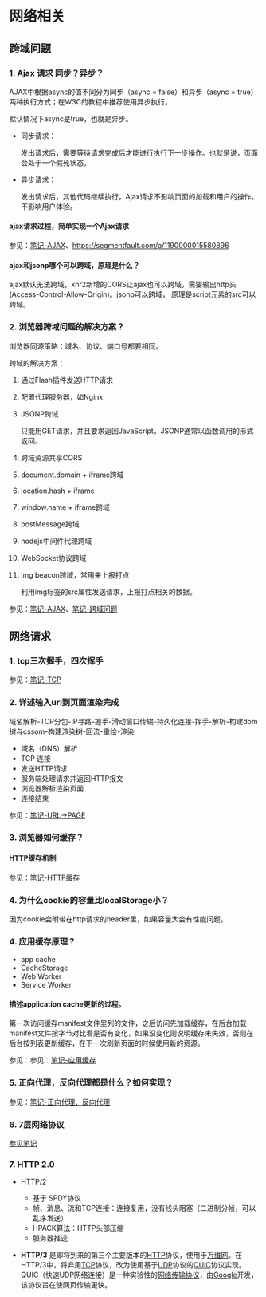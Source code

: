 # 网络相关

## 跨域问题

### 1. Ajax 请求 同步？异步？

AJAX中根据async的值不同分为同步（async = false）和异步（async = true）两种执行方式；在W3C的教程中推荐使用异步执行。

默认情况下async是true，也就是异步。

- 同步请求：

  发出请求后，需要等待请求完成后才能进行执行下一步操作。也就是说，页面会处于一个假死状态。

- 异步请求：

  发出请求后，其他代码继续执行，Ajax请求不影响页面的加载和用户的操作。不影响用户体验。

#### ajax请求过程，简单实现一个Ajax请求

参见：[笔记-AJAX](https://babyshulei.github.io/mybooks/front-end/05-network/04-ajax/)、<https://segmentfault.com/a/1190000015580896>



#### ajax和jsonp哪个可以跨域，原理是什么？

ajax默认无法跨域，xhr2新增的CORS让ajax也可以跨域，需要输出http头(Access-Control-Allow-Origin)。jsonp可以跨域， 原理是script元素的src可以跨域。



### 2. 浏览器跨域问题的解决方案？

浏览器同源策略：域名、协议、端口号都要相同。

跨域的解决方案：

1. 通过Flash插件发送HTTP请求

2. 配置代理服务器，如Nginx

3. JSONP跨域

   只能用GET请求，并且要求返回JavaScript。JSONP通常以函数调用的形式返回。

4. 跨域资源共享CORS

5. document.domain + iframe跨域

6. location.hash + iframe

7. window.name + iframe跨域

8. postMessage跨域

9. nodejs中间件代理跨域

10. WebSocket协议跨域

11. img beacon跨域，常用来上报打点

    利用img标签的src属性发送请求，上报打点相关的数据。

参见：[笔记-AJAX](https://babyshulei.github.io/mybooks/front-end/05-network/04-ajax/)、[笔记-跨域问题](https://babyshulei.github.io/mybooks/front-end/05-network/05-cross-domain.html)



## 网络请求

### 1. tcp三次握手，四次挥手

参见：[笔记-TCP](https://babyshulei.github.io/mybooks/front-end/05-network/01-tcp/)



### 2. 详述输入url到页面渲染完成

域名解析-TCP分包-IP寻路-握手-滑动窗口传输-持久化连接-挥手-解析-构建dom树与cssom-构建渲染树-回流-重绘-渲染

- 域名（DNS）解析
- TCP 连接
- 发送HTTP请求
- 服务端处理请求并返回HTTP报文
- 浏览器解析渲染页面
- 连接结束

参见：[笔记-URL->PAGE](https://babyshulei.github.io/mybooks/front-end/05-network/06-url-webpage.html)



### 3. 浏览器如何缓存？

#### HTTP缓存机制

参见：[笔记-HTTP缓存](https://babyshulei.github.io/mybooks/front-end/05-network/07-cache-control/01-http-cache.html)



### 4. 为什么cookie的容量比localStorage小？

因为cookie会附带在http请求的header里，如果容量大会有性能问题。



### 4. 应用缓存原理？

- app cache
- CacheStorage
- Web Worker
- Service Worker

#### 描述application cache更新的过程。

第一次访问缓存manifest文件里列的文件，之后访问先加载缓存，在后台加载manifest文件按字节对比看是否有变化，如果没变化则说明缓存未失效，否则在后台按列表更新缓存，在下一次刷新页面的时候使用新的资源。

参见：参见：[笔记-应用缓存](https://babyshulei.github.io/mybooks/front-end/05-network/07-cache-control/01-app-cache.html)



### 5. 正向代理，反向代理都是什么？如何实现？

参见：[笔记-正向代理、反向代理](https://babyshulei.github.io/mybooks/front-end/05-network/02-proxy/)



### 6. 7层网络协议

[参见笔记](https://babyshulei.github.io/mybooks/front-end/05-network/)



### 7. HTTP 2.0

- HTTP/2
  - 基于 SPDY协议
  - 帧、消息、流和TCP连接：连接复用，没有线头阻塞（二进制分帧，可以乱序发送）
  - HPACK算法：HTTP头部压缩
  - 服务器推送

- **HTTP/3** 是即将到来的第三个主要版本的[HTTP](https://zh.wikipedia.org/wiki/HTTP)协议，使用于[万维网](https://zh.wikipedia.org/wiki/%E4%B8%87%E7%BB%B4%E7%BD%91)。在HTTP/3中，将弃用[TCP](https://zh.wikipedia.org/wiki/%E4%BC%A0%E8%BE%93%E6%8E%A7%E5%88%B6%E5%8D%8F%E8%AE%AE)协议，改为使用基于[UDP](https://zh.wikipedia.org/wiki/%E7%94%A8%E6%88%B7%E6%95%B0%E6%8D%AE%E6%8A%A5%E5%8D%8F%E8%AE%AE)协议的[QUIC](https://zh.wikipedia.org/wiki/%E5%BF%AB%E9%80%9FUDP%E7%BD%91%E7%BB%9C%E8%BF%9E%E6%8E%A5)协议实现。QUIC（快速UDP网络连接）是一种实验性的[网络传输协议](https://zh.wikipedia.org/wiki/%E7%BD%91%E7%BB%9C%E4%BC%A0%E8%BE%93%E5%8D%8F%E8%AE%AE)，由[Google](https://zh.wikipedia.org/wiki/Google)开发，该协议旨在使网页传输更快。

